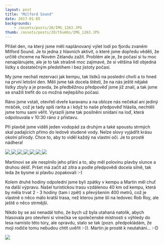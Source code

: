 ```yaml
---
layout: post
title: "Milford Sound"
date: 2017-01-05
backgrounds:
    - /assets/posts/20/IMG_1263.JPG
thumb: /assets/posts/20/thumbs/IMG_1263.JPG
---
```


Přišel den, na který jsme měli naplánovaný výlet lodí po fjordu zvaném Milford Sound. Je to jedna z hlavních aktivit, o které jsme dopředu věděli, že určitě chceme na Novém Zélandu zažít. Problém ale je, že počasí si tu moc nenaplánujete, ale je to tak strašně moc zajimavé, že si většina lidí objedná lístky s dostatečným předstihem i bez jistoty počasí.

My jsme nechali rezervaci jak kempu, tak lístků na poslední chvíli a to hned na první letošní den. Měli jsme tak docela štěstí, že na nás ještě nějaké lístky zbyly a je pravda, že předběžnou předpověď jsme již znali, a tak jsme se snažili trefit do co možná nejlepšího počasí.

Ráno jsme vstali, otevřeli dveře karavanu a na obloze nás nečekal ani jediný mráček, což je tady spíš rarita a i když to naše předpověď hlásila, nechtěli jsme tomu sami věřit. Vyrazili jsme tak posilněni snídaní na loď, která odpolouvala v 10:30 ráno z přístavu.

Při plavbě jsme viděli jeden vodopád za druhým a také spoustu strmých skal padajících přímo do ledově studené vody. Nelze slovy vyjádřit krásu okolní přírody. Chce to, aby to viděl každý na vlastní oči. Je to prostě nádhera!

<a href="/assets/posts/20/IMG_1263.JPG" title="">
	<img src="/assets/posts/20/thumbs/IMG_1263.JPG">
</a>

<a href="/assets/posts/20/IMG_1266.JPG" title="">
	<img src="/assets/posts/20/thumbs/IMG_1266.JPG">
</a>

<a href="/assets/posts/20/IMG_2438.JPG" title="">
	<img src="/assets/posts/20/thumbs/IMG_2438.JPG">
</a>

<a href="/assets/posts/20/IMG_1332.JPG" title="">
	<img src="/assets/posts/20/thumbs/IMG_1332.JPG">
</a>

<a href="/assets/posts/20/IMG_1317.JPG" title="">
	<img src="/assets/posts/20/thumbs/IMG_1317.JPG">
</a>

<a href="/assets/posts/20/IMG_1351.JPG" title="">
	<img src="/assets/posts/20/thumbs/IMG_1351.JPG">
</a>

<a href="/assets/posts/20/IMG_2419.JPG" title="">
	<img src="/assets/posts/20/thumbs/IMG_2419.JPG">
</a>

Martinovi se ale nesplnilo jeho přání a to, aby měl polovinu plavby slunce a druhou déšť. Pršet má začít až zítra a podle předpovědi docela silně, tak leda že bysme si plavbu zopakovali :-)

Kolem druhé hodiny odpolední jsme byli zpátky v kempu a Martin měl chuť na další výpravu. Našel turistickou trasu vzdálenou 40 km od kempu, která by měla trvat 2 - 3 hodiny (tam i zpět) s převýšením 400 metrů, což je vlastně o něco málo kratší trasa, než kterou jsme šli na ledovec Rob Roy, ale ještě o něco strmější.

Nikdo by se asi nenadál toho, že bych už byla utahaná natolik, abych hlasovala pro otevření si vínečka ve společenské místnosti s výhledy do lesa namísto této túry, ale opravdu, stalo se tak (pozn. předpokládám, že moji rodiče tomu nebudou chtít uvěřit :-)). Martin je prostě k neutahání... :-D

<a href="/assets/posts/20/IMG_1413.JPG" title="">
	<img src="/assets/posts/20/thumbs/IMG_1413.JPG">
</a>